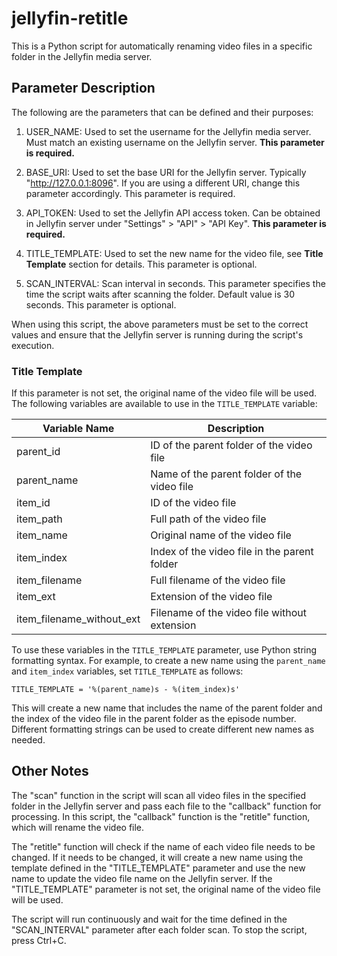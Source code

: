 # jellyfin-retitle

This is a Python script for automatically renaming video files in a specific folder in the Jellyfin media server.

## Parameter Description

The following are the parameters that can be defined and their purposes:

1. USER_NAME: Used to set the username for the Jellyfin media server. Must match an existing username on the Jellyfin server. **This parameter is required.**

2. BASE_URI: Used to set the base URI for the Jellyfin server. Typically "http://127.0.0.1:8096". If you are using a different URI, change this parameter accordingly. This parameter is required.

3. API_TOKEN: Used to set the Jellyfin API access token. Can be obtained in Jellyfin server under "Settings" > "API" > "API Key". **This parameter is required.**

4. TITLE_TEMPLATE: Used to set the new name for the video file, see **Title Template** section for details. This parameter is optional.

5. SCAN_INTERVAL: Scan interval in seconds. This parameter specifies the time the script waits after scanning the folder. Default value is 30 seconds. This parameter is optional.

When using this script, the above parameters must be set to the correct values and ensure that the Jellyfin server is running during the script's execution.

### Title Template

If this parameter is not set, the original name of the video file will be used. The following variables are available to use in the `TITLE_TEMPLATE` variable:

| Variable Name             | Description                     |
|---------------------------|---------------------------------|
| parent_id                 | ID of the parent folder of the video file |
| parent_name               | Name of the parent folder of the video file |
| item_id                   | ID of the video file             |
| item_path                 | Full path of the video file      |
| item_name                 | Original name of the video file  |
| item_index                | Index of the video file in the parent folder |
| item_filename             | Full filename of the video file  |
| item_ext                  | Extension of the video file      |
| item_filename_without_ext | Filename of the video file without extension |

To use these variables in the `TITLE_TEMPLATE` parameter, use Python string formatting syntax. For example, to create a new name using the `parent_name` and `item_index` variables, set `TITLE_TEMPLATE` as follows:

```
TITLE_TEMPLATE = '%(parent_name)s - %(item_index)s'
```

This will create a new name that includes the name of the parent folder and the index of the video file in the parent folder as the episode number. Different formatting strings can be used to create different new names as needed.

## Other Notes

The "scan" function in the script will scan all video files in the specified folder in the Jellyfin server and pass each file to the "callback" function for processing. In this script, the "callback" function is the "retitle" function, which will rename the video file.

The "retitle" function will check if the name of each video file needs to be changed. If it needs to be changed, it will create a new name using the template defined in the "TITLE_TEMPLATE" parameter and use the new name to update the video file name on the Jellyfin server. If the "TITLE_TEMPLATE" parameter is not set, the original name of the video file will be used.

The script will run continuously and wait for the time defined in the "SCAN_INTERVAL" parameter after each folder scan. To stop the script, press Ctrl+C.
